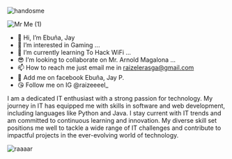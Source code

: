 



![handosme](https://github.com/raizel1471/raizel1471/assets/142653894/acfdfec1-a155-454b-ada2-a6a43d1bb89a)


![Mr  Me (1)](https://github.com/raizel1471/raizel1471/assets/142653894/4797f8ef-bb19-4182-b0be-db74e07ef133)





- 👋 Hi, I’m Ebuña, Jay
- 👀 I’m interested in Gaming ...
- 🌱 I’m currently learning To Hack WiFi ...
- 😎 I’m looking to collaborate on Mr. Arnold Magalona ...
- 📫 How to reach me just email me in raizelerasga@gmail.com
- 🥰 Add me on facebook Ebuña, Jay P.
- 😘 Follow me on IG @raizeeeel_





I am a dedicated IT enthusiast with a strong passion for technology. My journey in IT has equipped me with skills in software and web development, including languages like Python and Java. I stay current with IT trends and am committed to continuous learning and innovation. My diverse skill set positions me well to tackle a wide range of IT challenges and contribute to impactful projects in the ever-evolving world of technology.




![raaaar](https://github.com/raizel1471/raizel1471/assets/142653894/a26d7cc4-92dc-4817-ae6a-275ba2ee32aa)

<!---
raizel1471/raizel1471 is a ✨ special ✨ repository because its `README.md` (this file) appears on your GitHub profile.
You can click the Preview link to take a look at your changes.
--->
